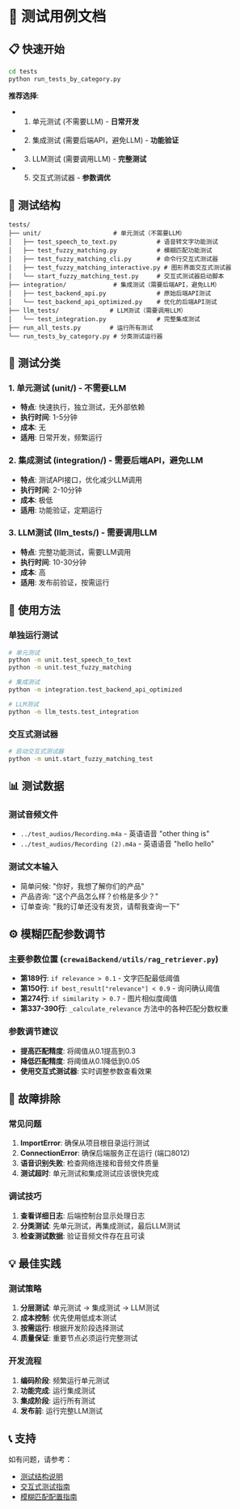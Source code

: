# 🧪 测试用例文档

## 📋 快速开始

```bash
cd tests
python run_tests_by_category.py
```

**推荐选择**:
- 1. 单元测试 (不需要LLM) - **日常开发**
- 2. 集成测试 (需要后端API，避免LLM) - **功能验证**
- 3. LLM测试 (需要调用LLM) - **完整测试**
- 5. 交互式测试器 - **参数调优**

## 📁 测试结构

```
tests/
├── unit/                    # 单元测试（不需要LLM）
│   ├── test_speech_to_text.py           # 语音转文字功能测试
│   ├── test_fuzzy_matching.py           # 模糊匹配功能测试
│   ├── test_fuzzy_matching_cli.py       # 命令行交互式测试器
│   ├── test_fuzzy_matching_interactive.py # 图形界面交互式测试器
│   └── start_fuzzy_matching_test.py     # 交互式测试器启动脚本
├── integration/             # 集成测试（需要后端API，避免LLM）
│   ├── test_backend_api.py              # 原始后端API测试
│   └── test_backend_api_optimized.py    # 优化的后端API测试
├── llm_tests/              # LLM测试（需要调用LLM）
│   └── test_integration.py              # 完整集成测试
├── run_all_tests.py        # 运行所有测试
└── run_tests_by_category.py # 分类测试运行器
```

## 🎯 测试分类

### 1. 单元测试 (unit/) - 不需要LLM
- **特点**: 快速执行，独立测试，无外部依赖
- **执行时间**: 1-5分钟
- **成本**: 无
- **适用**: 日常开发，频繁运行

### 2. 集成测试 (integration/) - 需要后端API，避免LLM
- **特点**: 测试API接口，优化减少LLM调用
- **执行时间**: 2-10分钟
- **成本**: 极低
- **适用**: 功能验证，定期运行

### 3. LLM测试 (llm_tests/) - 需要调用LLM
- **特点**: 完整功能测试，需要LLM调用
- **执行时间**: 10-30分钟
- **成本**: 高
- **适用**: 发布前验证，按需运行

## 🚀 使用方法

### 单独运行测试
```bash
# 单元测试
python -m unit.test_speech_to_text
python -m unit.test_fuzzy_matching

# 集成测试
python -m integration.test_backend_api_optimized

# LLM测试
python -m llm_tests.test_integration
```

### 交互式测试器
```bash
# 启动交互式测试器
python -m unit.start_fuzzy_matching_test
```

## 📊 测试数据

### 测试音频文件
- `../test_audios/Recording.m4a` - 英语语音 "other thing is"
- `../test_audios/Recording (2).m4a` - 英语语音 "hello hello"

### 测试文本输入
- 简单问候: "你好，我想了解你们的产品"
- 产品咨询: "这个产品怎么样？价格是多少？"
- 订单查询: "我的订单还没有发货，请帮我查询一下"

## ⚙️ 模糊匹配参数调节

### 主要参数位置 (`crewaiBackend/utils/rag_retriever.py`)
- **第189行**: `if relevance > 0.1` - 文字匹配最低阈值
- **第150行**: `if best_result["relevance"] < 0.9` - 询问确认阈值  
- **第274行**: `if similarity > 0.7` - 图片相似度阈值
- **第337-390行**: `_calculate_relevance` 方法中的各种匹配分数权重

### 参数调节建议
- **提高匹配精度**: 将阈值从0.1提高到0.3
- **降低匹配精度**: 将阈值从0.1降低到0.05
- **使用交互式测试器**: 实时调整参数查看效果

## 🐛 故障排除

### 常见问题
1. **ImportError**: 确保从项目根目录运行测试
2. **ConnectionError**: 确保后端服务正在运行 (端口8012)
3. **语音识别失败**: 检查网络连接和音频文件质量
4. **测试超时**: 单元测试和集成测试应该很快完成

### 调试技巧
1. **查看详细日志**: 后端控制台显示处理日志
2. **分类测试**: 先单元测试，再集成测试，最后LLM测试
3. **检查测试数据**: 验证音频文件存在且可读

## 💡 最佳实践

### 测试策略
1. **分层测试**: 单元测试 → 集成测试 → LLM测试
2. **成本控制**: 优先使用低成本测试
3. **按需运行**: 根据开发阶段选择测试
4. **质量保证**: 重要节点必须运行完整测试

### 开发流程
1. **编码阶段**: 频繁运行单元测试
2. **功能完成**: 运行集成测试
3. **集成阶段**: 运行所有测试
4. **发布前**: 运行完整LLM测试

## 📞 支持

如有问题，请参考：
- [测试结构说明](TEST_STRUCTURE.md)
- [交互式测试指南](INTERACTIVE_TESTING_GUIDE.md)
- [模糊匹配配置指南](FUZZY_MATCHING_CONFIG.md)